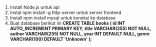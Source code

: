 1. Install Node.js untuk api
2. Instal npm install -g http-server untuk server frontend
3. Install npm install mysql untuk koneksi ke database
4. Buat database berikut ini 
**CREATE TABLE books (
    id INT AUTO_INCREMENT PRIMARY KEY,
    title VARCHAR(255) NOT NULL,
    author VARCHAR(255) NOT NULL,
    year INT DEFAULT NULL,
    genre VARCHAR(100) DEFAULT 'Unknown'
);**

 
